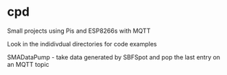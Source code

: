 # cpd
Small projects using Pis and ESP8266s with MQTT

Look in the indidivdual directories for code examples

SMADataPump - take data generated by SBFSpot and pop the last entry on an MQTT topic

